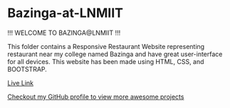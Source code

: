 # Bazinga-at-LNMIIT
!!! WELCOME TO BAZINGA@LNMIIT !!!

This folder contains a Responsive Restaurant Website representing restaurant near my college named Bazinga and have great user-interface for all devices. This website has been made using HTML, CSS, and BOOTSTRAP. 

[Live Link](https://shwetkhatri2001.github.io/Bazinga-at-LNMIIT/)

[Checkout my GitHub profile to view more awesome projects](https://github.com/ShwetKhatri2001)
